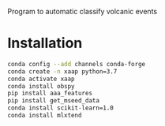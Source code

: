 Program to automatic classify volcanic events

# Installation

``` bash
conda config --add channels conda-forge
conda create -n xaap python=3.7
conda activate xaap
conda install obspy
pip install aaa_features
pip install get_mseed_data
conda install scikit-learn=1.0
conda install mlxtend
```
